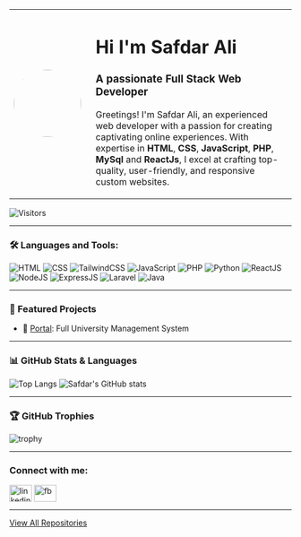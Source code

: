 <table>
  <tr>
    <td width="130">
      <img src="https://avatars.githubusercontent.com/u/102614870?v=4" width="120" style="border-radius: 50%;">
    </td>
    <td>
      <h1>Hi I'm <strong>Safdar Ali</strong></h1>
      <h3>A passionate Full Stack Web Developer</h3>
      <p>
     Greetings! I'm Safdar Ali, an experienced web developer with a passion for creating captivating online experiences. With     expertise in <strong>HTML</strong>, <strong>CSS</strong>, <strong>JavaScript</strong>, <strong>PHP</strong>, <strong>MySql</strong> and <strong>ReactJs</strong>, I excel at crafting top-quality, user-friendly, and responsive custom websites.
      </p>
    </td>
  </tr>
</table>

![Visitors](https://komarev.com/ghpvc/?username=safdaralileghari&label=Profile%20views&color=0e75b6&style=flat)

---



### 🛠️ Languages and Tools:
![HTML](https://img.shields.io/badge/HTML-E34F26?style=for-the-badge&logo=html5&logoColor=white)
![CSS](https://img.shields.io/badge/CSS-1572B6?style=for-the-badge&logo=css3&logoColor=white)
![TailwindCSS](https://img.shields.io/badge/TailwindCSS-38B2AC?style=for-the-badge&logo=tailwind-css&logoColor=white)
![JavaScript](https://img.shields.io/badge/JavaScript-F7DF1E?style=for-the-badge&logo=javascript&logoColor=black)
![PHP](https://img.shields.io/badge/PHP-777BB4?style=for-the-badge&logo=php&logoColor=white)
![Python](https://img.shields.io/badge/Python-3776AB?style=for-the-badge&logo=python&logoColor=white)
![ReactJS](https://img.shields.io/badge/React-20232A?style=for-the-badge&logo=react&logoColor=61DAFB)
![NodeJS](https://img.shields.io/badge/Node.js-339933?style=for-the-badge&logo=nodedotjs&logoColor=white)
![ExpressJS](https://img.shields.io/badge/Express.js-000000?style=for-the-badge&logo=express&logoColor=white)
![Laravel](https://img.shields.io/badge/Laravel-FF2D20?style=for-the-badge&logo=laravel&logoColor=white)
![Java](https://img.shields.io/badge/Java-007396?style=for-the-badge&logo=java&logoColor=white)

---

### 📌 Featured Projects

- 🔗 [Portal](https://github.com/safdaralileghari/Portal): Full University Management System
---

### 📊 GitHub Stats & Languages

![Top Langs](https://github-readme-stats.vercel.app/api/top-langs/?username=safdaralileghari&layout=donut&theme=radical)
![Safdar's GitHub stats](https://github-readme-stats.vercel.app/api?username=safdaralileghari&show_icons=true&theme=radical)

---

### 🏆 GitHub Trophies

![trophy](https://github-profile-trophy.vercel.app/?username=safdaralileghari&theme=radical&column=4)

---
### Connect with me:
<p align="left">
<a href="https://www.linkedin.com/in/safdar-ali-a47676221/" target="blank"><img align="center" src="https://cdn.jsdelivr.net/npm/simple-icons@v3/icons/linkedin.svg" alt="linkedin" height="30" width="40" /></a>
<a href="https://www.facebook.com/profile.php?id=100053898203702" target="blank"><img align="center" src="https://cdn.jsdelivr.net/npm/simple-icons@v3/icons/facebook.svg" alt="fb" height="30" width="40" /></a>

</p>

---

[View All Repositories](https://github.com/safdaralileghari?tab=repositories)
